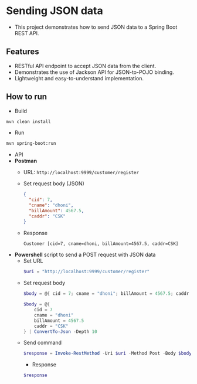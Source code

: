 # Sending JSON data
- This project demonstrates how to send JSON data to a Spring Boot REST API.

## Features
- RESTful API endpoint to accept JSON data from the client.
- Demonstrates the use of Jackson API for JSON-to-POJO binding.
- Lightweight and easy-to-understand implementation.

## How to run
- Build 
```bash
mvn clean install
```
- Run
```bash
mvn spring-boot:run
```

- API
- **Postman**
  - URL: `http://localhost:9999/customer/register`
  - Set request body (JSON)
    ```json
    {
      "cid": 7,
      "cname": "dhoni",
      "billAmount": 4567.5,
      "caddr": "CSK"
    }
    ```

  - Response
    ```bash
    Customer [cid=7, cname=dhoni, billAmount=4567.5, caddr=CSK]
    ```
- **Powershell** script to send a POST request with JSON data
  - Set URL
    ```powershell
    $uri = "http://localhost:9999/customer/register"
    ```
  - Set request body
    ```powershell
    $body = @{ cid = 7; cname = "dhoni"; billAmount = 4567.5; caddr = "CSK" } | ConvertTo-Json -Depth 10

    $body = @{
        cid = 7
        cname = "dhoni"
        billAmount = 4567.5
        caddr = "CSK"
    } | ConvertTo-Json -Depth 10
    ```
  - Send command
    ```powershell
    $response = Invoke-RestMethod -Uri $uri -Method Post -Body $body -ContentType "application/json"
    ```
    - Response
    ```powershell
    $response
    ```
